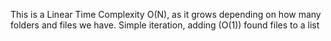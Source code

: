 This is a Linear Time Complexity O(N), as it grows depending on how many folders and files we have.
Simple iteration, adding (O(1)) found files to a list